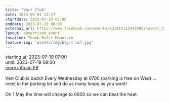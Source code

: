 ```yaml
---
title: "Vert Club"
date: 2023-05-01 13:17
startdate: 2023-07-19 07:00
enddate: 2023-07-19 08:00
external_url: https://www.facebook.com/events/531814112443086/?event_time_id=531814142443083
layout: advertised_event
location: Thumb Butte Mountain
feature-img: "assets/img/big-trail.jpg"
---
```


starting at: 2023-07-19 07:00<br>until: 2023-07-19 08:00<br><a href="https://www.facebook.com/events/531814112443086/?event_time_id=531814142443083">more info on FB</a><br><br>Vert Club is back!! Every Wednesday at 0700 (parking is free on Wed) … meet in the parking lot and do as many loops as you want!<br>
  <br>
  On 1 May the time will change to 0600 so we can beat the heat.<br>
  <br>
  

